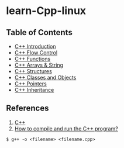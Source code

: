 # learn-Cpp-linux

## Table of Contents

- [C++ Introduction](https://github.com/KhairulIzwan/learn-Cpp-linux/blob/main/docs/C++%20Introduction.md)
- [C++ Flow Control](https://github.com/KhairulIzwan/learn-Cpp-linux/blob/460e1a4113786509ff1fe31f17158e8ca4660a41/docs/C++%20Flow%20Control.md)
- [C++ Functions](https://github.com/KhairulIzwan/learn-Cpp-linux/blob/main/docs/C++%20Functions.md)
- [C++ Arrays & String](https://github.com/KhairulIzwan/learn-Cpp-linux/blob/main/docs/C++%20Arrays%20&%20String.md)
- [C++ Structures](https://github.com/KhairulIzwan/learn-Cpp-linux/blob/main/docs/C++%20Structures.md)
- [C++ Classes and Objects](https://github.com/KhairulIzwan/learn-Cpp-linux/blob/0d703b328a2e0f59b4ecfde2d608902391fe715d/docs/C++%20Classes%20and%20Objects.md)
- [C++ Pointers](https://github.com/KhairulIzwan/learn-Cpp-linux/blob/0d703b328a2e0f59b4ecfde2d608902391fe715d/docs/C++%20Pointers.md)
- [C++ Inheritance](https://github.com/KhairulIzwan/learn-Cpp-linux/blob/main/docs/C++%20Inheritance.md)

## References

1. [C++](https://www.programiz.com/cpp-programming/)
2. [How to compile and run the C++ program?](https://www.tutorialspoint.com/How-to-compile-and-run-the-Cplusplus-program)

```
$ g++ -o <filename> <filename.cpp>
```
